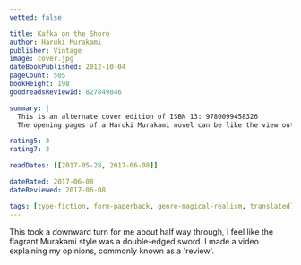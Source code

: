 ```yaml
---
vetted: false

title: Kafka on the Shore
author: Haruki Murakami
publisher: Vintage
image: cover.jpg
dateBookPublished: 2012-10-04
pageCount: 505
bookHeight: 198
goodreadsReviewId: 827849846

summary: |
  This is an alternate cover edition of ISBN 13: 9780099458326
  The opening pages of a Haruki Murakami novel can be like the view out an airplane window onto tarmac. But at some point between page three and fifteen—it's page thirteen in Kafka On The Shore—the deceptively placid narrative lifts off, and you find yourself breaking through clouds at a tilt, no longer certain where the plane is headed or if the laws of flight even apply. Joining the rich literature of runaways, Kafka On The Shore follows the solitary, self-disciplined schoolboy Kafka Tamura as he hops a bus from Tokyo to the randomly chosen town of Takamatsu, reminding himself at each step that he has to be "the world's toughest fifteen-year-old." He finds a secluded private library in which to spend his days—continuing his impressive self-education—and is befriended by a clerk and the mysteriously remote head librarian, Miss Saeki, whom he fantasizes may be his long-lost mother. Meanwhile, in a second, wilder narrative spiral, an elderly Tokyo man named Nakata veers from his calm routine by murdering a stranger. An unforgettable character, beautifully delineated by Murakami, Nakata can speak with cats but cannot read or write, nor explain the forces drawing him toward Takamatsu and the other characters.

rating5: 3
rating7: 3

readDates: [[2017-05-28, 2017-06-08]]

dateRated: 2017-06-08
dateReviewed: 2017-06-08

tags: [type-fiction, form-paperback, genre-magical-realism, translated]
---
```


This took a downward turn for me about half way through, I feel like the flagrant Murakami style was a double-edged sword. I made a video explaining my opinions, commonly known as a 'review'.
